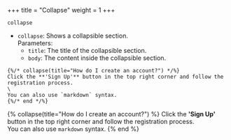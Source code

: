 +++
title = "Collapse"
weight = 1
+++

`collapse`

- `collapse`: Shows a collapsible section.  
  Parameters:  
  - `title`: The title of the collapsible section.  
  - `body`: The content inside the collapsible section.

```jinja
{%/* collapse(title="How do I create an account?") */%}
Click the **'Sign Up'** button in the top right corner and follow the registration process.
\
You can also use `markdown` syntax.
{%/* end */%}
```

{% collapse(title="How do I create an account?") %}
Click the **'Sign Up'** button in the top right corner and follow the registration process.
\
You can also use `markdown` syntax.
{% end %}

